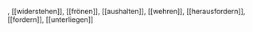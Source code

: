 , [[widerstehen]], [[frönen]], [[aushalten]], [[wehren]], [[herausfordern]], [[fordern]], [[unterliegen]]